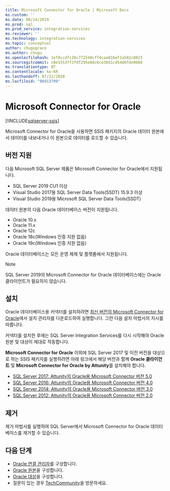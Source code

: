 ```yaml
---
title: Microsoft Connector for Oracle | Microsoft Docs
ms.custom: ''
ms.date: 08/14/2019
ms.prod: sql
ms.prod_service: integration-services
ms.reviewer: ''
ms.technology: integration-services
ms.topic: conceptual
author: chugugrace
ms.author: chugu
ms.openlocfilehash: 1ef8ccdfc30c772548cff4caa816ef1a582c8823
ms.sourcegitcommit: c8e1553ff3fdf295e8dc6ce30d1c454d6fde8088
ms.translationtype: HT
ms.contentlocale: ko-KR
ms.lasthandoff: 07/22/2020
ms.locfileid: "86913799"
---
```

# <a name="microsoft-connector-for-oracle"></a>Microsoft Connector for Oracle

[!INCLUDE[sqlserver-ssis](../../includes/applies-to-version/sqlserver-ssis.md)]

Microsoft Connector for Oracle을 사용하면 SSIS 패키지의 Oracle 데이터 원본에서 데이터를 내보내거나 이 원본으로 데이터를 로드할 수 있습니다.

## <a name="version-support"></a>버전 지원

다음 Microsoft SQL Server 제품은 Microsoft Connector for Oracle에서 지원됩니다.

- SQL Server 2019 CU1 이상
- Visual Studio 2017용 SQL Server Data Tools(SSDT) 15.9.3 이상
- Visual Studio 2019용 Microsoft SQL Server Data Tools(SSDT)

데이터 원본의 다음 Oracle 데이터베이스 버전이 지원됩니다.

- Oracle 10.x
- Oracle 11.x
- Oracle 12c
- Oracle 18c(Windows 인증 지원 없음)
- Oracle 19c(Windows 인증 지원 없음)

Oracle 데이터베이스는 모든 운영 체제 및 플랫폼에서 지원됩니다.
> [!NOTE]
>
> SQL Server 2019의 Microsoft Connector for Oracle 데이터베이스에는 Oracle 클라이언트가 필요하지 않습니다.

## <a name="installation"></a>설치

Oracle 데이터베이스용 커넥터를 설치하려면 [최신 버전의 Microsoft Connector for Oracle](https://www.microsoft.com/download/details.aspx?id=58228)에서 설치 관리자를 다운로드하여 실행합니다. 그런 다음 설치 마법사의 지시를 따릅니다.

커넥터를 설치한 후에는 SQL Server Integration Services를 다시 시작해야 Oracle 원본 및 대상이 제대로 작동합니다.

**Microsoft Connector for Oracle** 이외에 SQL Server 2017 및 이전 버전을 대상으로 하는 SSIS 패키지를 실행하려면 아래 링크에서 해당 버전과 함께 **Oracle 클라이언트** 및 **Microsoft Connector for Oracle by Attunity**를 설치해야 합니다.

- [SQL Server 2017: Attunity의 Oracle용 Microsoft Connector 버전 5.0](https://www.microsoft.com/download/details.aspx?id=55179)
- [SQL Server 2016: Attunity의 Oracle용 Microsoft Connector 버전 4.0](https://www.microsoft.com/download/details.aspx?id=52950)
- [SQL Server 2014: Attunity의 Oracle용 Microsoft Connector 버전 3.0](https://www.microsoft.com/download/details.aspx?id=44582)
- [SQL Server 2012: Attunity의 Oracle용 Microsoft Connector 버전 2.0](https://www.microsoft.com/download/details.aspx?id=29283)

## <a name="uninstallation"></a>제거

제거 마법사를 실행하여 SQL Server에서 Microsoft Connector for Oracle 데이터베이스를 제거할 수 있습니다.

## <a name="next-steps"></a>다음 단계

- [Oracle 연결 관리자](oracle-connection-manager.md)를 구성합니다.
- [Oracle 원본](oracle-source.md)을 구성합니다.
- [Oracle 대상](oracle-destination.md)을 구성합니다.
- 질문이 있는 경우 [TechCommunity](https://aka.ms/AA5u35j)을 방문하세요.
